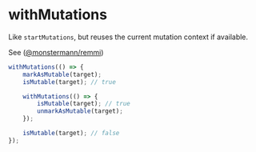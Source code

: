 # withMutations

Like `startMutations`, but reuses the current mutation context if available.

See ([@monstermann/remmi](https://michaelostermann.github.io/remmi/))

```ts
withMutations(() => {
    markAsMutable(target);
    isMutable(target); // true

    withMutations(() => {
        isMutable(target); // true
        unmarkAsMutable(target);
    });

    isMutable(target); // false
});
```
